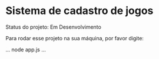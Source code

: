 <h1>Sistema de cadastro de jogos</h1>

Status do projeto: Em Desenvolvimento

Para rodar esse projeto na sua máquina, por favor digite:

...
node app.js
...
